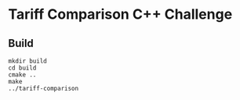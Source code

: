 Tariff Comparison C++ Challenge
===
Build
---
```shell
mkdir build
cd build
cmake ..
make
../tariff-comparison
```
